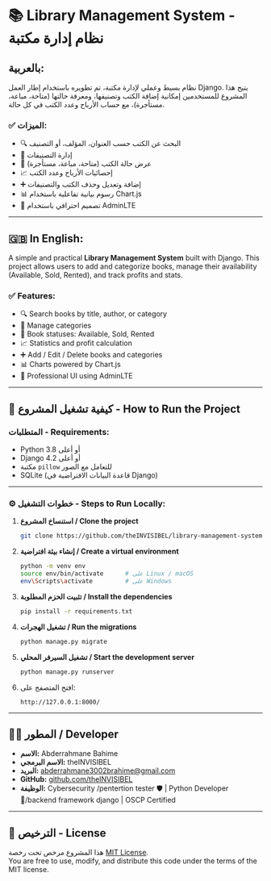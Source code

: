 # 📚 Library Management System - نظام إدارة مكتبة

##  بالعربية:

نظام بسيط وعملي لإدارة مكتبة، تم تطويره باستخدام إطار العمل Django. يتيح هذا المشروع للمستخدمين إمكانية إضافة الكتب وتصنيفها، ومعرفة حالتها (متاحة، مباعة، مستأجرة)، مع حساب الأرباح وعدد الكتب في كل حالة.

### ✅ الميزات:

- 🔍 البحث عن الكتب حسب العنوان، المؤلف، أو التصنيف  
- 📂 إدارة التصنيفات  
- 📘 عرض حالة الكتب (متاحة، مباعة، مستأجرة)  
- 📈 إحصائيات الأرباح وعدد الكتب  
- ➕ إضافة وتعديل وحذف الكتب والتصنيفات  
- 📊 رسوم بيانية تفاعلية باستخدام Chart.js  
- 🎨 تصميم احترافي باستخدام AdminLTE

---

## 🇬🇧 In English:

A simple and practical **Library Management System** built with Django. This project allows users to add and categorize books, manage their availability (Available, Sold, Rented), and track profits and stats.

### ✅ Features:

- 🔍 Search books by title, author, or category  
- 📂 Manage categories  
- 📘 Book statuses: Available, Sold, Rented  
- 📈 Statistics and profit calculation  
- ➕ Add / Edit / Delete books and categories  
- 📊 Charts powered by Chart.js  
- 🎨 Professional UI using AdminLTE

---

## 🚀 كيفية تشغيل المشروع - How to Run the Project

### المتطلبات - Requirements:

- Python 3.8 أو أعلى  
- Django 4.2 أو أعلى  
- مكتبة `pillow` للتعامل مع الصور  
- SQLite (قاعدة البيانات الافتراضية في Django)

---

### ⚙️ خطوات التشغيل - Steps to Run Locally:

1. **استنساخ المشروع / Clone the project**
   ```bash
   git clone https://github.com/theINVISIBEL/library-management-system-django.git
   ```

2. **إنشاء بيئة افتراضية / Create a virtual environment**
   ```bash
   python -m venv env
   source env/bin/activate      # على Linux / macOS
   env\Scripts\activate         # على Windows
   ```

3. **تثبيت الحزم المطلوبة / Install the dependencies**
   ```bash
   pip install -r requirements.txt
   ```

4. **تشغيل الهجرات / Run the migrations**
   ```bash
   python manage.py migrate
   ```

5. **تشغيل السيرفر المحلي / Start the development server**
   ```bash
   python manage.py runserver
   ```

6. افتح المتصفح على:
   ```
   http://127.0.0.1:8000/
   ```

---

## 👨‍💻 المطور / Developer

- **الاسم:** Abderrahmane Bahime  
- **الاسم البرمجي:** theINVISIBEL  
- **البريد:** abderrahmane3002brahime@gmail.com  
- **GitHub:** [github.com/theINVISIBEL](https://github.com/theINVISIBEL)  
- **الوظيفة:** Cybersecurity /pentertion tester 🛡️ | Python Developer 🐍/backend framework django  | OSCP Certified  

---

## 📝 الترخيص - License

هذا المشروع مرخص تحت رخصة [MIT License](LICENSE).  
You are free to use, modify, and distribute this code under the terms of the MIT license.
